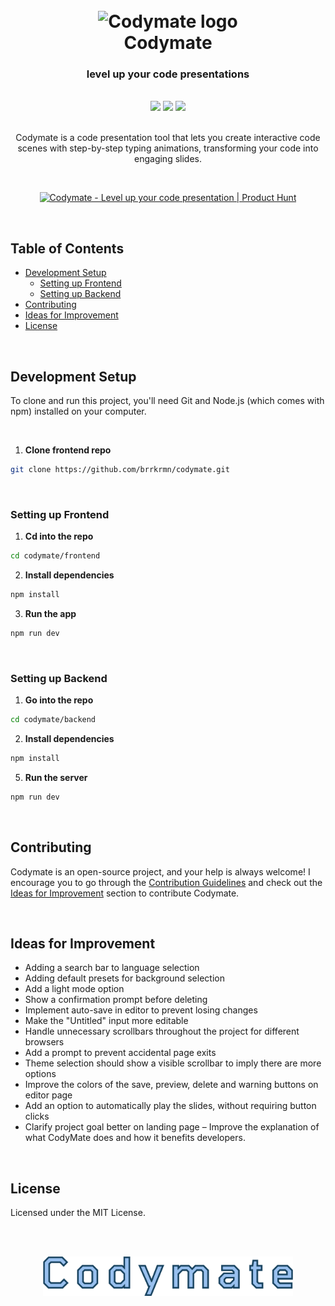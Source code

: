 <h1 align="center">
  <br>
  <img src="https://github.com/brrkrmn/codymate/blob/main/frontend/src/app/icon.svg" alt="Codymate logo" width="80">
  <br>
  Codymate
  <br>
</h1>

<h3 align="center">
  level up your code presentations
</h3>

<br>

<div align="center">
  <img width="200" src="https://github.com/user-attachments/assets/8c5c268c-3747-4962-a755-55d790081b17"/>
  <img width="200" src="https://github.com/user-attachments/assets/90b4ef15-3e68-4a3f-9098-0784d4c0fcf5"/>
  <img width="200" src="https://github.com/user-attachments/assets/3067a352-b942-41a8-87e0-57658a81e322"/>
</div>

<br>

<p align="center">
  Codymate is a code presentation tool that lets you create interactive code scenes with step-by-step typing animations, transforming your code into engaging slides.
</p>

<br>

<p align="center">
<a href="https://www.producthunt.com/posts/codymate?embed=true&utm_source=badge-featured&utm_medium=badge&utm_souce=badge-codymate" target="_blank"><img src="https://api.producthunt.com/widgets/embed-image/v1/featured.svg?post_id=878388&theme=neutral&t=1739784015543" alt="Codymate - Level&#0032;up&#0032;your&#0032;code&#0032;presentation | Product Hunt" style="width: 250px; height: 54px;" width="250" height="54" /></a>
</p>

<br>

## Table of Contents
- [Development Setup](#development-setup)
  - [Setting up Frontend](#setting-up-frontend)
  - [Setting up Backend](#setting-up-backend)
- [Contributing](#contributing)
- [Ideas for Improvement](#ideas-for-improvement)
- [License](#license)

<br>

## Development Setup

To clone and run this project, you'll need Git and Node.js (which comes with npm) installed on your computer.

<br>

1. **Clone frontend repo**
```bash
git clone https://github.com/brrkrmn/codymate.git
```

<br>

### Setting up Frontend

1. **Cd into the repo**
```bash
cd codymate/frontend
```
2. **Install dependencies**
```bash
npm install
```
3. **Run the app**
```bash
npm run dev
```

<br>

### Setting up Backend

1. **Go into the repo**
```bash
cd codymate/backend
```
2. **Install dependencies**
```bash
npm install
```
5. **Run the server**
```bash
npm run dev
```

<br>

## Contributing

Codymate is an open-source project, and your help is always welcome! I encourage you to go through the [Contribution Guidelines](CONTRIBUTING.md) and check out the [Ideas for Improvement](#ideas-for-improvement) section to contribute Codymate.

<br>

## Ideas for Improvement
  - Adding a search bar to language selection
  - Adding default presets for background selection
  - Add a light mode option
  - Show a confirmation prompt before deleting
  - Implement auto-save in editor to prevent losing changes
  - Make the "Untitled" input more editable
  - Handle unnecessary scrollbars throughout the project for different browsers
  - Add a prompt to prevent accidental page exits
  - Theme selection should show a visible scrollbar to imply there are more options
  - Improve the colors of the save, preview, delete and warning buttons on editor page
  - Add an option to automatically play the slides, without requiring button clicks
  - Clarify project goal better on landing page – Improve the explanation of what CodyMate does and how it benefits developers.

<br>

## License

Licensed under the MIT License.

<br>
<br>


<p align="center">
  <img src="https://github.com/brrkrmn/code-animate/blob/main/frontend/public/logo/codymate-logo.svg" width="400" />
</p>
